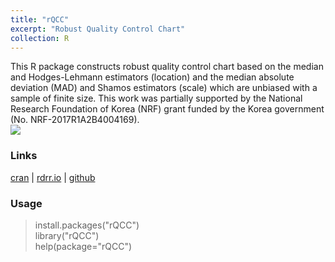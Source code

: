 ```yaml
---
title: "rQCC"
excerpt: "Robust Quality Control Chart"
collection: R
---
```

This R package constructs robust quality control chart based on the median and Hodges-Lehmann
estimators (location) and the median absolute deviation (MAD) and Shamos estimators (scale)
which are unbiased with a sample of finite size.
This work was partially supported by the National Research Foundation of Korea (NRF) grant funded by the Korea government (No. NRF-2017R1A2B4004169).
<br/>
[![](https://cranlogs.r-pkg.org/badges/grand-total/rQCC)](https://cran.r-project.org/web/packages/rQCC/)

### Links
 [cran](https://cran.r-project.org/web/packages/rQCC/) | [rdrr.io](https://rdrr.io/cran/rQCC/) | [github](https://github.com/AppliedStat/R/tree/master/rQCC) 


### Usage
> install.packages(\"rQCC\")  <br />
> library(\"rQCC\")  <br />
> help(package=\"rQCC\")
